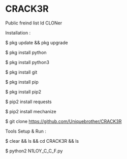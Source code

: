 # CRACK3R
Public freind list Id CLONer  

Installation :

$ pkg update && pkg upgrade 

$ pkg install python

$ pkg install python3

$ pkg install git

$ pkg install pip

$ pkg install pip2

$ pip2 install requests

$ pip2 install mechanize

$ git clone https://github.com/Uniquebrother/CRACK3R


Tools Setup & Run :

$ clear && ls && cd CRACK3R && ls

$ python2 N1LOY_C_C_F.py
